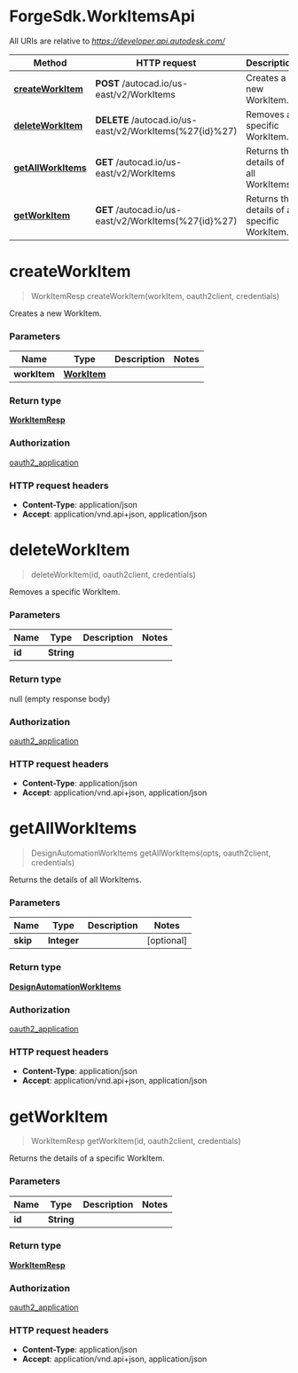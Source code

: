 # ForgeSdk.WorkItemsApi

All URIs are relative to *https://developer.api.autodesk.com/*

Method | HTTP request | Description
------------- | ------------- | -------------
[**createWorkItem**](WorkItemsApi.md#createWorkItem) | **POST** /autocad.io/us-east/v2/WorkItems | Creates a new WorkItem.
[**deleteWorkItem**](WorkItemsApi.md#deleteWorkItem) | **DELETE** /autocad.io/us-east/v2/WorkItems(%27{id}%27) | Removes a specific WorkItem.
[**getAllWorkItems**](WorkItemsApi.md#getAllWorkItems) | **GET** /autocad.io/us-east/v2/WorkItems | Returns the details of all WorkItems.
[**getWorkItem**](WorkItemsApi.md#getWorkItem) | **GET** /autocad.io/us-east/v2/WorkItems(%27{id}%27) | Returns the details of a specific WorkItem.


<a name="createWorkItem"></a>
# **createWorkItem**
> WorkItemResp createWorkItem(workItem, oauth2client, credentials)

Creates a new WorkItem.

### Parameters

Name | Type | Description  | Notes
------------- | ------------- | ------------- | -------------
 **workItem** | [**WorkItem**](WorkItem.md)|  | 

### Return type

[**WorkItemResp**](WorkItemResp.md)

### Authorization

[oauth2_application](../README.md#authentication)

### HTTP request headers

 - **Content-Type**: application/json
 - **Accept**: application/vnd.api+json, application/json

<a name="deleteWorkItem"></a>
# **deleteWorkItem**
> deleteWorkItem(id, oauth2client, credentials)

Removes a specific WorkItem.

### Parameters

Name | Type | Description  | Notes
------------- | ------------- | ------------- | -------------
 **id** | **String**|  | 

### Return type

null (empty response body)

### Authorization

[oauth2_application](../README.md#authentication)

### HTTP request headers

 - **Content-Type**: application/json
 - **Accept**: application/vnd.api+json, application/json

<a name="getAllWorkItems"></a>
# **getAllWorkItems**
> DesignAutomationWorkItems getAllWorkItems(opts, oauth2client, credentials)

Returns the details of all WorkItems.

### Parameters

Name | Type | Description  | Notes
------------- | ------------- | ------------- | -------------
 **skip** | **Integer**|  | [optional] 

### Return type

[**DesignAutomationWorkItems**](DesignAutomationWorkItems.md)

### Authorization

[oauth2_application](../README.md#authentication)

### HTTP request headers

 - **Content-Type**: application/json
 - **Accept**: application/vnd.api+json, application/json

<a name="getWorkItem"></a>
# **getWorkItem**
> WorkItemResp getWorkItem(id, oauth2client, credentials)

Returns the details of a specific WorkItem.

### Parameters

Name | Type | Description  | Notes
------------- | ------------- | ------------- | -------------
 **id** | **String**|  | 

### Return type

[**WorkItemResp**](WorkItemResp.md)

### Authorization

[oauth2_application](../README.md#authentication)

### HTTP request headers

 - **Content-Type**: application/json
 - **Accept**: application/vnd.api+json, application/json

